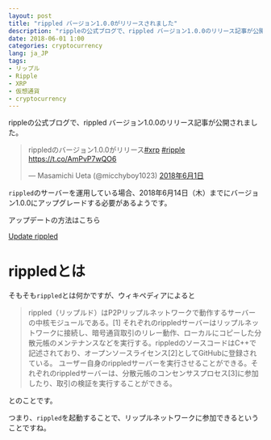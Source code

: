 ```yaml
---
layout: post
title: "rippled バージョン1.0.0がリリースされました"
description: "rippleの公式ブログで、rippled バージョン1.0.0のリリース記事が公開されました。rippledのサーバーを運用している場合、2018年6月14日（木）までにバージョン1.0.0にアップグレードする必要があるようです。"
date: 2018-06-01 1:00
categories: cryptocurrency
lang: ja_JP
tags:
- リップル
- Ripple
- XRP
- 仮想通貨
- cryptocurrency
---
```


rippleの公式ブログで、rippled バージョン1.0.0のリリース記事が公開されました。

<blockquote class="twitter-tweet" data-lang="ja"><p lang="ja" dir="ltr">rippledのバージョン1.0.0がリリース<a href="https://twitter.com/hashtag/xrp?src=hash&amp;ref_src=twsrc%5Etfw">#xrp</a> <a href="https://twitter.com/hashtag/ripple?src=hash&amp;ref_src=twsrc%5Etfw">#ripple</a> <a href="https://t.co/AmPvP7wQO6">https://t.co/AmPvP7wQO6</a></p>&mdash; Masamichi Ueta (@micchyboy1023) <a href="https://twitter.com/micchyboy1023/status/1002530922460110848?ref_src=twsrc%5Etfw">2018年6月1日</a></blockquote> <script async src="https://platform.twitter.com/widgets.js" charset="utf-8"></script> 


`rippled`のサーバーを運用している場合、2018年6月14日（木）までにバージョン1.0.0にアップグレードする必要があるようです。

アップデートの方法はこちら

[Update rippled](https://developers.ripple.com/update-rippled.html)

# rippledとは

そもそも`rippled`とは何かですが、ウィキペディアによると

> rippled（リップルド）はP2Pリップルネットワークで動作するサーバーの中核モジュールである。[1]
それぞれのrippledサーバーはリップルネットワークに接続し、暗号通貨取引のリレー動作、ローカルにコピーした分散元帳のメンテナンスなどを実行する。rippledのソースコードはC++で記述されており、オープンソースライセンス[2]としてGitHubに登録されている。
ユーザー自身のrippledサーバーを実行させることができる。それぞれのrippledサーバーは、分散元帳のコンセンサスプロセス[3]に参加したり、取引の検証を実行することができる。

とのことです。

つまり、`rippled`を起動することで、リップルネットワークに参加できるということですね。

